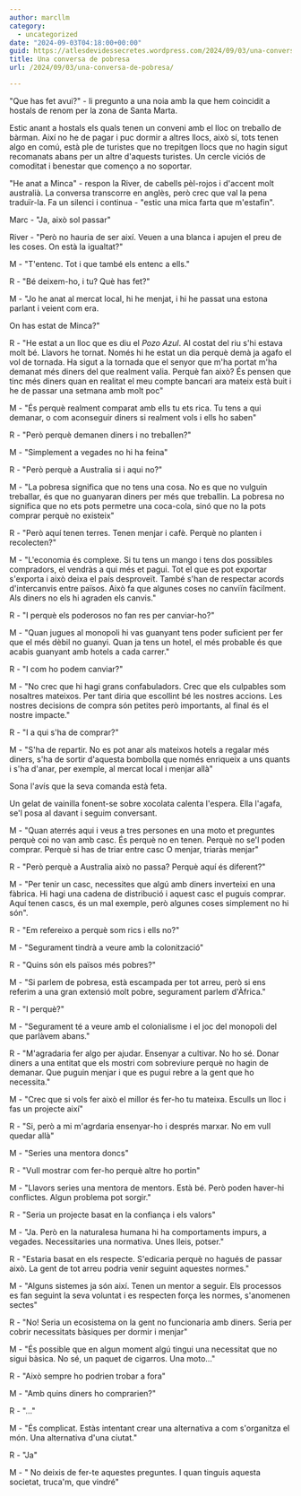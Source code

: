```yaml
---
author: marcllm
category:
  - uncategorized
date: "2024-09-03T04:18:00+00:00"
guid: https://atlesdevidessecretes.wordpress.com/2024/09/03/una-conversa-de-pobresa/
title: Una conversa de pobresa
url: /2024/09/03/una-conversa-de-pobresa/

---
```

"Que has fet avui?" - li pregunto a una noia amb la que hem coincidit a hostals de renom per la zona de Santa Marta.

Estic anant a hostals els quals tenen un conveni amb el lloc on treballo de bàrman. Així no he de pagar i puc dormir a altres llocs, això sí, tots tenen algo en comú, està ple de turistes que no trepitgen llocs que no hagin sigut recomanats abans per un altre d'aquests turistes. Un cercle viciós de comoditat i benestar que començo a no soportar.

"He anat a Minca" - respon la River, de cabells pèl-rojos i d'accent molt australià. La conversa transcorre en anglès, però crec que val la pena traduïr-la. Fa un silenci i continua - "estic una mica farta que m'estafin".

Marc - "Ja, això sol passar"

River - "Però no hauria de ser així. Veuen a una blanca i apujen el preu de les coses. On està la igualtat?"

M - "T'entenc. Tot i que també els entenc a ells."

R - "Bé deixem-ho, i tu? Què has fet?"

M - "Jo he anat al mercat local, hi he menjat, i hi he passat una estona parlant i veient com era.

On has estat de Minca?"

R - "He estat a un lloc que es diu el _Pozo Azul_. Al costat del riu s'hi estava molt bé. Llavors he tornat. Només hi he estat un dia perquè demà ja agafo el vol de tornada. Ha sigut a la tornada que el senyor que m'ha portat m'ha demanat més diners del que realment valia. Perquè fan això? És pensen que tinc més diners quan en realitat el meu compte bancari ara mateix està buit i he de passar una setmana amb molt poc"

M - "És perquè realment comparat amb ells tu ets rica. Tu tens a qui demanar, o com aconseguir diners si realment vols i ells ho saben"

R - "Però perquè demanen diners i no treballen?"

M - "Simplement a vegades no hi ha feina"

R - "Però perquè a Australia si i aqui no?"

M - "La pobresa significa que no tens una cosa. No es que no vulguin treballar, és que no guanyaran diners per més que treballin. La pobresa no significa que no ets pots permetre una coca-cola, sinó que no la pots comprar perquè no existeix"

R - "Però aquí tenen terres. Tenen menjar i cafè. Perquè no planten i recolecten?"

M - "L'economia és complexe. Si tu tens un mango i tens dos possibles compradors, el vendràs a qui més et pagui. Tot el que es pot exportar s'exporta i això deixa el país desproveït. També s'han de respectar acords d'intercanvis entre països. Això fa que algunes coses no canviïn fàcilment. Als diners no els hi agraden els canvis."

R - "I perquè els poderosos no fan res per canviar-ho?"

M - "Quan jugues al monopoli hi vas guanyant tens poder suficient per fer que el més dèbil no guanyi. Quan ja tens un hotel, el més probable és que acabis guanyant amb hotels a cada carrer."

R - "I com ho podem canviar?"

M - "No crec que hi hagi grans confabuladors. Crec que els culpables som nosaltres mateixos. Per tant diria que escollint bé les nostres accions. Les nostres decisions de compra són petites però importants, al final és el nostre impacte."

R - "I a qui s'ha de comprar?"

M - "S'ha de repartir. No es pot anar als mateixos hotels a regalar més diners, s'ha de sortir d'aquesta bombolla que només enriqueix a uns quants i s'ha d'anar, per exemple, al mercat local i menjar allà"



Sona l'avís que la seva comanda està feta.

Un gelat de vainilla fonent-se sobre xocolata calenta l'espera. Ella l'agafa, se'l posa al davant i seguim conversant.



M - "Quan aterrés aqui i veus a tres persones en una moto et preguntes perquè coi no van amb casc. És perquè no en tenen. Perquè no se'l poden comprar. Perquè si has de triar entre casc O menjar, triaràs menjar"

R - "Però perquè a Australia això no passa? Perquè aquí és diferent?"

M - "Per tenir un casc, necessites que algú amb diners inverteixi en una fàbrica. Hi hagi una cadena de distribució i aquest casc el puguis comprar. Aquí tenen cascs, és un mal exemple, però algunes coses simplement no hi són".

R - "Em refereixo a perquè som rics i ells no?"

M - "Segurament tindrà a veure amb la colonització"

R - "Quins són els països més pobres?"

M - "Si parlem de pobresa, està escampada per tot arreu, però si ens referim a una gran extensió molt pobre, segurament parlem d'Àfrica."

R - "I perquè?"

M - "Segurament té a veure amb el colonialisme i el joc del monopoli del que parlàvem abans."

R - "M'agradaria fer algo per ajudar. Ensenyar a cultivar. No ho sé. Donar diners a una entitat que els mostri com sobreviure perquè no hagin de demanar. Que puguin menjar i que es pugui rebre a la gent que ho necessita."

M - "Crec que si vols fer això el millor és fer-ho tu mateixa. Esculls un lloc i fas un projecte així"

R - "Si, però a mi m'agrdaria ensenyar-ho i després marxar. No em vull quedar allà"

M - "Series una mentora doncs"

R - "Vull mostrar com fer-ho perquè altre ho portin"

M - "Llavors series una mentora de mentors. Està bé. Però poden haver-hi conflictes. Algun problema pot sorgir."

R - "Seria un projecte basat en la confiança i els valors"

M - "Ja. Però en la naturalesa humana hi ha comportaments impurs, a vegades. Necessitaries una normativa. Unes lleis, potser."

R - "Estaria basat en els respecte. S'edicaria perquè no hagués de passar això. La gent de tot arreu podria venir seguint aquestes normes."

M - "Alguns sistemes ja són així. Tenen un mentor a seguir. Els processos es fan seguint la seva voluntat i es respecten força les normes, s'anomenen sectes"

R - "No! Seria un ecosistema on la gent no funcionaria amb diners. Seria per cobrir necessitats bàsiques per dormir i menjar"

M - "És possible que en algun moment algú tingui una necessitat que no sigui bàsica. No sé, un paquet de cigarros. Una moto..."

R - "Això sempre ho podrien trobar a fora"

M - "Amb quins diners ho comprarien?"

R - "..."

M - "És complicat. Estàs intentant crear una alternativa a com s'organitza el món. Una alternativa d'una ciutat."

R - "Ja"

M - " No deixis de fer-te aquestes preguntes. I quan tinguis aquesta societat, truca'm, que vindré"
